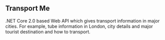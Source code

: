 ## Transport Me
.NET Core 2.0 based Web API which gives transport information in major cities. For example, tube information in London, city details and major tourist destination and how to transport. 